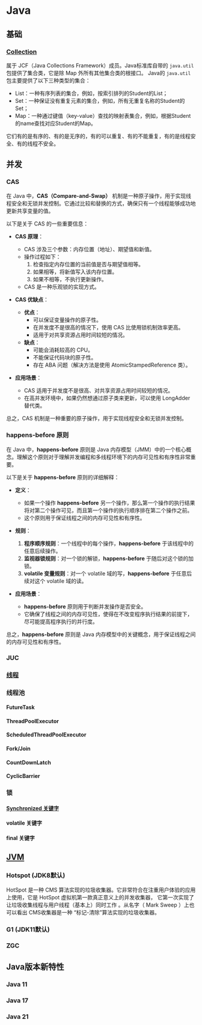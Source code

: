 # Java

## 基础
### [Collection](./java-collection.md)
属于 JCF（Java Collections Framework）成员。Java标准库自带的 `java.util` 包提供了集合类，它是除 Map 外所有其他集合类的根接口。
Java的 `java.util` 包主要提供了以下三种类型的集合：
* List：一种有序列表的集合，例如，按索引排列的Student的List；
* Set：一种保证没有重复元素的集合，例如，所有无重复名称的Student的Set；
* Map：一种通过键值（key-value）查找的映射表集合，例如，根据Student的name查找对应Student的Map。

它们有的是有序的、有的是无序的，有的可以重复、有的不能重复，有的是线程安全、有的线程不安全。

## 并发

### CAS
在 Java 中，**CAS（Compare-and-Swap）** 机制是一种原子操作，用于实现线程安全和无锁并发控制。它通过比较和替换的方式，确保只有一个线程能够成功地更新共享变量的值。

以下是关于 CAS 的一些重要信息：

- **CAS 原理**：
  - CAS 涉及三个参数：内存位置（地址）、期望值和新值。
  - 操作过程如下：
    1. 检查指定内存位置的当前值是否与期望值相等。
    2. 如果相等，将新值写入该内存位置。
    3. 如果不相等，不执行更新操作。
  - CAS 是一种乐观锁的实现方式。

- **CAS 优缺点**：
  - **优点**：
    - 可以保证变量操作的原子性。
    - 在并发度不是很高的情况下，使用 CAS 比使用锁机制效率更高。
    - 适用于对共享资源占用时间较短的情况。
  - **缺点**：
    - 可能会消耗较高的 CPU。
    - 不能保证代码块的原子性。
    - 存在 ABA 问题（解决方法是使用 AtomicStampedReference 类）。

- **应用场景**：
  - CAS 适用于并发度不是很高、对共享资源占用时间较短的情况。
  - 在高并发环境中，如果仍然想通过原子类来更新，可以使用 LongAdder 替代类。

总之，CAS 机制是一种重要的原子操作，用于实现线程安全和无锁并发控制。

### happens-before 原则
在 Java 中，**happens-before** 原则是 Java 内存模型（JMM）中的一个核心概念。理解这个原则对于理解并发编程和多线程环境下的内存可见性和有序性非常重要。

以下是关于 **happens-before** 原则的详细解释：

- **定义**：
  - 如果一个操作 **happens-before** 另一个操作，那么第一个操作的执行结果将对第二个操作可见，而且第一个操作的执行顺序排在第二个操作之前。
  - 这个原则用于保证线程之间的内存可见性和有序性。

- **规则**：
  1. **程序顺序规则**：一个线程中的每个操作，**happens-before** 于该线程中的任意后续操作。
  2. **监视器锁规则**：对一个锁的解锁，**happens-before** 于随后对这个锁的加锁。
  3. **volatile 变量规则**：对一个 volatile 域的写，**happens-before** 于任意后续对这个 volatile 域的读。

- **应用场景**：
  - **happens-before** 原则用于判断并发操作是否安全。
  - 它确保了线程之间的内存可见性，使得在不改变程序执行结果的前提下，尽可能提高程序执行的并行度。

总之，**happens-before** 原则是 Java 内存模型中的关键概念，用于保证线程之间的内存可见性和有序性。

### JUC
### [线程](./java-thread.md)
### 线程池
#### FutureTask
#### ThreadPoolExecutor
#### ScheduledThreadPoolExecutor
#### Fork/Join
#### CountDownLatch
#### CyclicBarrier
### 锁
#### [Synchronized 关键字](./java-synchronized.md)
#### volatile 关键字
#### final 关键字

## [JVM](./java-jvm.md)
### Hotspot (JDK8默认)
HotSpot 是一种 CMS 算法实现的垃圾收集器。它非常符合在注重用户体验的应用上使用，它是 HotSpot 虚拟机第一款真正意义上的并发收集器，
它第一次实现了让垃圾收集线程与用户线程（基本上）同时工作 。从名字（ Mark Sweep ）上也可以看出 CMS收集器是一种 “标记-清除”算法实现的垃圾收集器。
### G1 (JDK11默认)
### ZGC

## Java版本新特性
### Java 11
### Java 17
### Java 21